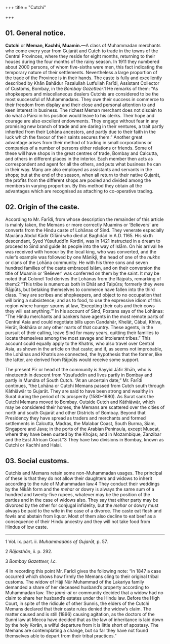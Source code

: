 +++
title = "Cutchi"

+++

## 01. General notice.

**Cutchi** or **Meman, Kachhi, Muamin.**—A class of Muhammadan merchants who come every year from Gujarāt and Cutch to trade in the towns of the Central Provinces, where they reside for eight months, returning to their houses during the four months of the rainy season. In 1911 they numbered about 2000 persons, of whom five-sixths were men, this fact indicating the temporary nature of their settlements. Nevertheless a large proportion of the trade of the Province is in their hands. The caste is fully and excellently described by Khān Bahādur Fazalullah Lutfullah Farīdi, Assistant Collector of Customs, Bombay, in the *Bombay Gazetteer*.1 He remarks of them: “As shopkeepers and miscellaneous dealers Cutchis are considered to be the most successful of Muhammadans. They owe their success in commerce to their freedom from display and their close and personal attention to and keen interest in business. The richest Meman merchant does not disdain to do what a Pārsi in his position would leave to his clerks. Their hope and courage are also excellent endowments. They engage without fear in any promising new branch of trade and are daring in their ventures, a trait partly inherited from their Lohāna ancestors, and partly due to their faith in the luck which the favour of their saints secures them.” Another great advantage arises from their method of trading in small corporations or companies of a number of persons either relations or friends. Some of these will have shops in the great centres of trade, Bombay and Calcutta, and others in different places in the interior. Each member then acts as correspondent and agent for all the others, and puts what business he can in their way. Many are also employed as assistants and servants in the shops; but at the end of the season, when all return to their native Gujarāt, the profits from the different shops are pooled and divided among the members in varying proportion. By this method they obtain all the advantages which are recognised as attaching to co-operative trading. 

## 02. Origin of the caste.

According to Mr. Farīdi, from whose description the remainder of this article is mainly taken, the Memans or more correctly Muamins or ‘Believers’ are converts from the Hindu caste of Lohānas of Sind. They venerate especially Maulāna Abdul Kādir Gīlāni who died at Baghdād in A.D. 1165. His sixth descendant, Syed Yūsufuddīn Kordiri, was in 1421 instructed in a dream to proceed to Sind and guide its people into the way of Islām. On his arrival he was received with honour by the local king, who was converted, and the ruler’s example was followed by one Mānikji, the head of one of the *nukhs* or clans of the Lohāna community. He with his three sons and seven hundred families of the caste embraced Islām, and on their conversion the title of Muamin or ‘Believer’ was conferred on them by the saint. It may be noted that Colonel Tod derives the Lohānas from the Rājpūts, remarking of them:2 “This tribe is numerous both in Dhāt and Talpūra; formerly they were Rājpūts, but betaking themselves to commerce have fallen into the third class. They are scribes and shopkeepers, and object to no occupation that will bring a subsistence; and as to food, to use the expressive idiom of this region where hunger spurns at law, ‘Excepting their cats and their cows they will eat anything.’” In his account of Sind, Postans says of the Lohānas: “The Hindu merchants and bankers have agents in the most remote parts of Central Asia and could negotiate bills upon Candahār, Khelāt, Cābul, Khiva, Herāt, Bokhāra or any other marts of that country. These agents, in the pursuit of their calling, leave Sind for many years, quitting their families to locate themselves among the most savage and intolerant tribes.” This account could equally apply to the Khatris, who also travel over Central Asia, as shown in the article on that caste; and if, as seems not improbable, the Lohānas and Khatris are connected, the hypothesis that the former, like the latter, are derived from Rājpūts would receive some support. 

The present Pīr or head of the community is Sayyid Jāfir Shāh, who is nineteenth in descent from Yūsufuddīn and lives partly in Bombay and partly in Mundra of South Cutch. “At an uncertain date,” Mr. Farīdi continues, “the Lohāna or Cutchi Memans passed from Cutch south through Kāthiāwār to Gujarāt. They are said to have been strong and wealthy in Surat during the period of its prosperity \(1580–1680\). As Surat sank the Cutchi Memans moved to Bombay. Outside Cutch and Kāthiāwār, which may be considered their homes, the Memans are scattered over the cities of north and south Gujarāt and other Districts of Bombay. Beyond that Presidency they have spread as traders and merchants and formed settlements in Calcutta, Madras, the Malabar Coast, South Burma, Siam, Singapore and Java; in the ports of the Arabian Peninsula, except Muscat, where they have been ousted by the Khojas; and in Mozambique, Zanzibar and the East African Coast.”3 They have two divisions in Bombay, known as Cutchi or Kachhi and Halai. 

## 03. Social customs.

Cutchis and Memans retain some non-Muhammadan usages. The principal of these is that they do not allow their daughters and widows to inherit according to the rule of Muhammadan law.4 They conduct their weddings by the Nikāh form and the *mehar* or dowry is always the same sum of a hundred and twenty-five rupees, whatever may be the position of the parties and in the case of widows also. They say that either party may be divorced by the other for conjugal infidelity, but the *mehar* or dowry must always be paid to the wife in the case of a divorce. The caste eat flesh and fowls and abstain from liquor. Most of them also decline to eat beef as a consequence of their Hindu ancestry and they will not take food from Hindus of low caste. 

___________________

1 Vol. ix. part. ii. *Muhammadans of Gujarāt*, p. 57. 

2 *Rājasthān*, ii. p. 292. 

3 *Bombay Gazetteer, l.c.*

4 In recording this point Mr. Farīdi gives the following note: “In 1847 a case occurred which shows how firmly the Memans cling to their original tribal customs. The widow of Hāji Nūr Muhammad of the Lakariya family demanded a share of her deceased husband’s property according to Muhammadan law. The *jamā-at* or community decided that a widow had no claim to share her husband’s estates under the Hindu law. Before the High Court, in spite of the ridicule of other Sunnis, the elders of the Cutchi Memans declared that their caste rules denied the widow’s claim. The matter caused and is still \(1896\) causing agitation, as the doctors of the Sunni law at Mecca have decided that as the law of inheritance is laid down by the holy Korān, a wilful departure from it is little short of apostasy. The Memans are contemplating a change, but so far they have not found themselves able to depart from their tribal practices.” 

